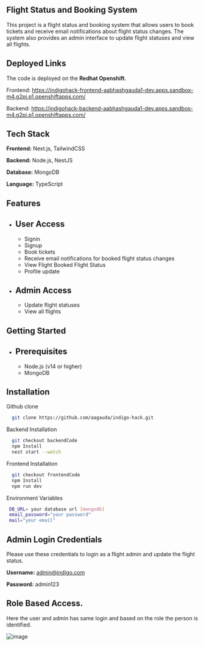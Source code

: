 
## Flight Status and Booking System

This project is a flight status and booking system that allows users to book tickets and receive email notifications about flight status changes. The system also provides an admin interface to update flight statuses and view all flights.

## Deployed Links

The code is deployed on the **Redhat Openshift**.

Frontend: https://indigohack-frontend-aabhashgauda1-dev.apps.sandbox-m4.g2pi.p1.openshiftapps.com/

Backend: https://indigohack-backend-aabhashgauda1-dev.apps.sandbox-m4.g2pi.p1.openshiftapps.com/

## Tech Stack

**Frontend:** Next.js, TailwindCSS

**Backend:** Node.js, NestJS

**Database:** MongoDB

**Language:** TypeScript


## Features

- ## User Access
    - Signin
    - Signup
    - Book tickets
    - Receive email notifications for booked flight status changes
    - View Flight Booked Flight Status
    - Profile update

- ## Admin Access
    - Update flight statuses
    - View all flights

## Getting Started

- ## Prerequisites
    - Node.js (v14 or higher)
    - MongoDB
## Installation

Github clone

```bash
  git clone https://github.com/aagauda/indigo-hack.git
```

Backend Installation

```bash
  git checkout backendCode
  npm Install
  nest start --watch
```
Frontend Installation

```bash
  git checkout frontendCode
  npm Install
  npm run dev
```

Environment Variables

```bash
 DB_URL= your database url [mongodb]
 email_password="your password"
 mail="your email"
```




## Admin Login Credentials

Please use these credentials to login as a flight admin and update the flight status.

**Username:** admin@indigo.com

**Password:** admin123

## Role Based Access.

Here the user and admin has same login and based on the role the person is identified.

![image](https://github.com/user-attachments/assets/9df8ddfa-883e-4b75-8bf0-d0f3ed926569)


    
